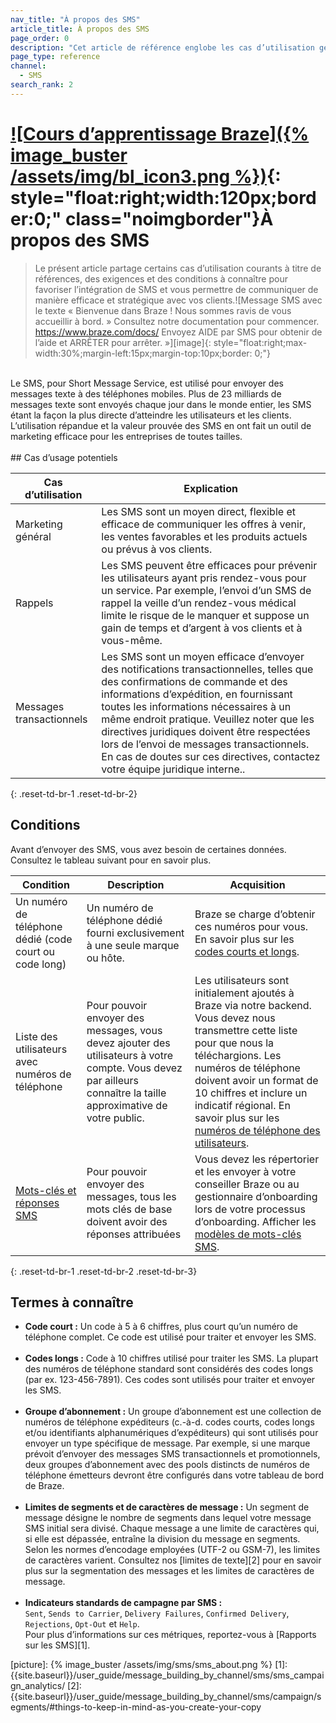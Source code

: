 ```yaml
---
nav_title: "À propos des SMS"
article_title: À propos des SMS
page_order: 0
description: "Cet article de référence englobe les cas d’utilisation générale du canal SMS et les exigences nécessaires à son bon fonctionnement."
page_type: reference
channel:
  - SMS
search_rank: 2
---
```


# [![Cours d’apprentissage Braze]({% image_buster /assets/img/bl_icon3.png %})](https://learning.braze.com/messaging-channels-sms){: style="float:right;width:120px;border:0;" class="noimgborder"}À propos des SMS

> Le présent article partage certains cas d’utilisation courants à titre de références, des exigences et des conditions à connaître pour favoriser l’intégration de SMS et vous permettre de communiquer de manière efficace et stratégique avec vos clients.![Message SMS avec le texte « Bienvenue dans Braze ! Nous sommes ravis de vous accueillir à bord. » Consultez notre documentation pour commencer. https://www.braze.com/docs/ Envoyez AIDE par SMS pour obtenir de l’aide et ARRÊTER pour arrêter. »][image]{: style="float:right;max-width:30%;margin-left:15px;margin-top:10px;border: 0;"}

<br>
Le SMS, pour Short Message Service, est utilisé pour envoyer des messages texte à des téléphones mobiles. Plus de 23 milliards de messages texte sont envoyés chaque jour dans le monde entier, les SMS étant la façon la plus directe d’atteindre les utilisateurs et les clients. L’utilisation répandue et la valeur prouvée des SMS en ont fait un outil de marketing efficace pour les entreprises de toutes tailles. 
<br><br>
## Cas d’usage potentiels

| Cas d’utilisation | Explication |
|---|---|
| Marketing général | Les SMS sont un moyen direct, flexible et efficace de communiquer les offres à venir, les ventes favorables et les produits actuels ou prévus à vos clients. |
| Rappels | Les SMS peuvent être efficaces pour prévenir les utilisateurs ayant pris rendez-vous pour un service. Par exemple, l’envoi d’un SMS de rappel la veille d’un rendez-vous médical limite le risque de le manquer et suppose un gain de temps et d’argent à vos clients et à vous-même. |
| Messages transactionnels | Les SMS sont un moyen efficace d’envoyer des notifications transactionnelles, telles que des confirmations de commande et des informations d’expédition, en fournissant toutes les informations nécessaires à un même endroit pratique. Veuillez noter que les directives juridiques doivent être respectées lors de l’envoi de messages transactionnels. En cas de doutes sur ces directives, contactez votre équipe juridique interne..|
{: .reset-td-br-1 .reset-td-br-2}

## Conditions

Avant d’envoyer des SMS, vous avez besoin de certaines données. Consultez le tableau suivant pour en savoir plus.

|Condition | Description | Acquisition |
|---|---|---|
| Un numéro de téléphone dédié (code court ou code long) | Un numéro de téléphone dédié fourni exclusivement à une seule marque ou hôte. | Braze se charge d’obtenir ces numéros pour vous. En savoir plus sur les [codes courts et longs]({{site.baseurl}}/user_guide/message_building_by_channel/sms/phone_numbers/sending_phone_numbers/).|
| Liste des utilisateurs avec numéros de téléphone | Pour pouvoir envoyer des messages, vous devez ajouter des utilisateurs à votre compte. Vous devez par ailleurs connaître la taille approximative de votre public.  | Les utilisateurs sont initialement ajoutés à Braze via notre backend. Vous devez nous transmettre cette liste pour que nous la téléchargions. Les numéros de téléphone doivent avoir un format de 10 chiffres et inclure un indicatif régional. En savoir plus sur les [numéros de téléphone des utilisateurs]({{site.baseurl}}/user_guide/message_building_by_channel/sms/phone_numbers/user_phone_numbers/). |
| [Mots-clés et réponses SMS]({{site.baseurl}}/user_guide/message_building_by_channel/sms/keywords/) | Pour pouvoir envoyer des messages, tous les mots clés de base doivent avoir des réponses attribuées | Vous devez les répertorier et les envoyer à votre conseiller Braze ou au gestionnaire d’onboarding lors de votre processus d’onboarding. Afficher les [modèles de mots-clés SMS]({{site.baseurl}}/user_guide/message_building_by_channel/sms/phone_numbers/sending_phone_numbers/#short-code-application). |
{: .reset-td-br-1 .reset-td-br-2 .reset-td-br-3}

## Termes à connaître

- **Code court :** Un code à 5 à 6 chiffres, plus court qu’un numéro de téléphone complet. Ce code est utilisé pour traiter et envoyer les SMS.<br><br>
- **Codes longs :** Code à 10 chiffres utilisé pour traiter les SMS. La plupart des numéros de téléphone standard sont considérés des codes longs (par ex. 123-456-7891). Ces codes sont utilisés pour traiter et envoyer les SMS.<br><br>
- **Groupe d’abonnement :** Un groupe d’abonnement est une collection de numéros de téléphone expéditeurs (c.-à-d. codes courts, codes longs et/ou identifiants alphanumériques d’expéditeurs) qui sont utilisés pour envoyer un type spécifique de message. Par exemple, si une marque prévoit d’envoyer des messages SMS transactionnels et promotionnels, deux groupes d’abonnement avec des pools distincts de numéros de téléphone émetteurs devront être configurés dans votre tableau de bord de Braze.<br><br>
- **Limites de segments et de caractères de message :** Un segment de message désigne le nombre de segments dans lequel votre message SMS initial sera divisé. Chaque message a une limite de caractères qui, si elle est dépassée, entraîne la division du message en segments. Selon les normes d’encodage employées (UTF-2 ou GSM-7), les limites de caractères varient. Consultez nos [limites de texte][2] pour en savoir plus sur la segmentation des messages et les limites de caractères de message.<br><br>
- **Indicateurs standards de campagne par SMS :** <br>`Sent`, `Sends to Carrier`, `Delivery Failures`, `Confirmed Delivery`, `Rejections`, `Opt-Out` et `Help`. <br>Pour plus d’informations sur ces métriques, reportez-vous à [Rapports sur les SMS][1].


[picture]: {% image_buster /assets/img/sms/sms_about.png %}
[1]: {{site.baseurl}}/user_guide/message_building_by_channel/sms/sms_campaign_analytics/
[2]: {{site.baseurl}}/user_guide/message_building_by_channel/sms/campaign/segments/#things-to-keep-in-mind-as-you-create-your-copy
